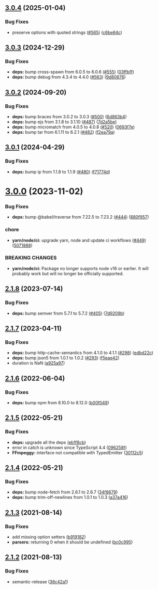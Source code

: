## [3.0.4](https://github.com/mekwall/ffmpeggy/compare/v3.0.3...v3.0.4) (2025-01-04)


### Bug Fixes

* preserve options with quoted strings ([#565](https://github.com/mekwall/ffmpeggy/issues/565)) ([c6be64c](https://github.com/mekwall/ffmpeggy/commit/c6be64cf478a87ff492cfa5980988baa85e82457))

## [3.0.3](https://github.com/mekwall/ffmpeggy/compare/v3.0.2...v3.0.3) (2024-12-29)


### Bug Fixes

* **deps:** bump cross-spawn from 6.0.5 to 6.0.6 ([#555](https://github.com/mekwall/ffmpeggy/issues/555)) ([03ffb1f](https://github.com/mekwall/ffmpeggy/commit/03ffb1f4caf62d8b88b4cac16cae70b24ac25952))
* **deps:** bump debug from 4.3.4 to 4.4.0 ([#563](https://github.com/mekwall/ffmpeggy/issues/563)) ([9d80876](https://github.com/mekwall/ffmpeggy/commit/9d808762eddeb0a9ca51b2bce1a1018a20ab120c))

## [3.0.2](https://github.com/mekwall/ffmpeggy/compare/v3.0.1...v3.0.2) (2024-09-20)

### Bug Fixes

- **deps:** bump braces from 3.0.2 to 3.0.3 ([#500](https://github.com/mekwall/ffmpeggy/issues/500)) ([6d863b4](https://github.com/mekwall/ffmpeggy/commit/6d863b4c5f3f1e8714518e12bbd7b7b550a0937f))
- **deps:** bump ejs from 3.1.8 to 3.1.10 ([#487](https://github.com/mekwall/ffmpeggy/issues/487)) ([7d2a5be](https://github.com/mekwall/ffmpeggy/commit/7d2a5beb44eb2f0fd332ff0ca7168506f52bdb8f))
- **deps:** bump micromatch from 4.0.5 to 4.0.8 ([#520](https://github.com/mekwall/ffmpeggy/issues/520)) ([0693f7e](https://github.com/mekwall/ffmpeggy/commit/0693f7e518635080d4bdac7a24c3c16dcf8463ea))
- **deps:** bump tar from 6.1.11 to 6.2.1 ([#482](https://github.com/mekwall/ffmpeggy/issues/482)) ([f2ea79a](https://github.com/mekwall/ffmpeggy/commit/f2ea79a9c2534c119180544d60e34522fbd6e3a5))

## [3.0.1](https://github.com/mekwall/ffmpeggy/compare/v3.0.0...v3.0.1) (2024-04-29)

### Bug Fixes

- **deps:** bump ip from 1.1.8 to 1.1.9 ([#480](https://github.com/mekwall/ffmpeggy/issues/480)) ([f71774d](https://github.com/mekwall/ffmpeggy/commit/f71774d46f19888f5a120cec981922abba8a639f))

# [3.0.0](https://github.com/mekwall/ffmpeggy/compare/v2.1.8...v3.0.0) (2023-11-02)

### Bug Fixes

- **deps:** bump @babel/traverse from 7.22.5 to 7.23.2 ([#444](https://github.com/mekwall/ffmpeggy/issues/444)) ([880f957](https://github.com/mekwall/ffmpeggy/commit/880f9572796893e19dc19324b50a282ff3d23a7d))

### chore

- **yarn/node/ci:** upgrade yarn, node and update ci workflows ([#449](https://github.com/mekwall/ffmpeggy/issues/449)) ([5071888](https://github.com/mekwall/ffmpeggy/commit/5071888002580ca19fa22e8ba940fb6ad06e204a))

### BREAKING CHANGES

- **yarn/node/ci:** Package no longer supports node v16 or earlier. It will probably work but will no longer be officially supported.

## [2.1.8](https://github.com/mekwall/ffmpeggy/compare/v2.1.7...v2.1.8) (2023-07-14)

### Bug Fixes

- **deps:** bump semver from 5.7.1 to 5.7.2 ([#405](https://github.com/mekwall/ffmpeggy/issues/405)) ([7d9209b](https://github.com/mekwall/ffmpeggy/commit/7d9209bd417dc868d9533ead3d421eb7b299bdb1))

## [2.1.7](https://github.com/mekwall/ffmpeggy/compare/v2.1.6...v2.1.7) (2023-04-11)

### Bug Fixes

- **deps:** bump http-cache-semantics from 4.1.0 to 4.1.1 ([#298](https://github.com/mekwall/ffmpeggy/issues/298)) ([edbd22c](https://github.com/mekwall/ffmpeggy/commit/edbd22c0dbc78dc65de31ab3c80c7429c2d7738d))
- **deps:** bump json5 from 1.0.1 to 1.0.2 ([#293](https://github.com/mekwall/ffmpeggy/issues/293)) ([f5eae42](https://github.com/mekwall/ffmpeggy/commit/f5eae428c523a3e5b0f78c527f82b5e9062e3563))
- duration is NaN ([a925a97](https://github.com/mekwall/ffmpeggy/commit/a925a97546b9ac6e619f48c345b96b5dead3a836))

## [2.1.6](https://github.com/mekwall/ffmpeggy/compare/v2.1.5...v2.1.6) (2022-06-04)

### Bug Fixes

- **deps:** bump npm from 8.10.0 to 8.12.0 ([b00f049](https://github.com/mekwall/ffmpeggy/commit/b00f049ed8a545d3040ba009f6cf6ceac9f7eee7))

## [2.1.5](https://github.com/mekwall/ffmpeggy/compare/v2.1.4...v2.1.5) (2022-05-21)

### Bug Fixes

- **deps:** upgrade all the deps ([eb1f8cb](https://github.com/mekwall/ffmpeggy/commit/eb1f8cbe5bf917416918e8122e114572b1970006))
- error in catch is unknown since TypeScript 4.4 ([096258f](https://github.com/mekwall/ffmpeggy/commit/096258f35dd7f3659a2f1a41acf0ce02f1b93cbe))
- **FFmpeggy:** interface not compatible with TypedEmitter ([30112c5](https://github.com/mekwall/ffmpeggy/commit/30112c5b33ef80c8732661893ee7476926072049))

## [2.1.4](https://github.com/mekwall/ffmpeggy/compare/v2.1.3...v2.1.4) (2022-05-21)

### Bug Fixes

- **deps:** bump node-fetch from 2.6.1 to 2.6.7 ([34f8679](https://github.com/mekwall/ffmpeggy/commit/34f86796212498a1499fbd8a23b09ba22060ab96))
- **deps:** bump trim-off-newlines from 1.0.1 to 1.0.3 ([a37a416](https://github.com/mekwall/ffmpeggy/commit/a37a416c6be2ec8af40fc3bcf7311aa935680ae1))

## [2.1.3](https://github.com/mekwall/ffmpeggy/compare/v2.1.2...v2.1.3) (2021-08-14)

### Bug Fixes

- add missing option setters ([b919182](https://github.com/mekwall/ffmpeggy/commit/b919182da87e413951aef8b708cd271542c3b1e9))
- **parsers:** returning 0 when it should be undefined ([bc0c995](https://github.com/mekwall/ffmpeggy/commit/bc0c995cc736ece9164aa0d0736e6a74d742b591))

## [2.1.2](https://github.com/mekwall/ffmpeggy/compare/v2.1.1...v2.1.2) (2021-08-13)

### Bug Fixes

- semantic-release ([36c42a1](https://github.com/mekwall/ffmpeggy/commit/36c42a1cd6835c7d36c4797bef94fce9a6f7b92b))
